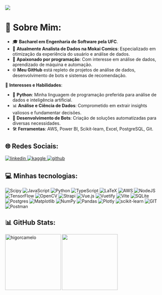 <img src="https://github.com/higorcamelo/higorcamelo/blob/main/Background_1.gif">

# 💫 Sobre Mim:
- 🎓 **Bacharel em Engenharia de Software pela UFC**.
- 💼 **Atualmente Analista de Dados na Mokai Comics**: Especializado em otimização da experiência do usuário e análise de dados.
- 🤖 **Apaixonado por programação**: Com interesse em análise de dados, aprendizado de máquina e automação.
- 🌐 **Meu GitHub** está repleto de projetos de análise de dados, desenvolvimento de bots e sistemas de recomendação.

🚀 **Interesses e Habilidades**:
- 🐍 **Python**: Minha linguagem de programação preferida para análise de dados e inteligência artificial.
- 📊 **Análise e Ciência de Dados**: Comprometido em extrair insights valiosos e fundamentar decisões.
- 🤖 **Desenvolvimento de Bots**: Criação de soluções automatizadas para diversas necessidades.
- 🛠️ **Ferramentas**: AWS, Power BI, Scikit-learn, Excel, PostgreSQL, Git.

## 🌐 Redes Sociais:
<a href="https://linkedin.com/in/higorcamelo" target="_blank">
<img src=https://img.shields.io/badge/linkedin-%231E77B5.svg?&style=for-the-badge&logo=linkedin&logoColor=white alt=linkedin style="margin-bottom: 5px;" />
</a>
<a href="https://www.kaggle.com/higorcamelo" target="_blank">
<img src=https://img.shields.io/badge/kaggle-%2344BAE8.svg?&style=for-the-badge&logo=kaggle&logoColor=white alt=kaggle style="margin-bottom: 5px;" />
</a>
<a href="https://github.com/higorcamelo" target="_blank">
<img src=https://img.shields.io/badge/github-%2324292e.svg?&style=for-the-badge&logo=github&logoColor=white alt=github style="margin-bottom: 5px;" />
</a>  
<br>

## 💻 Minhas tecnologias:
![Scipy](https://img.shields.io/badge/SciPy-%230C55A5.svg?style=for-the-badge&logo=scipy&logoColor=%white) ![JavaScript](https://img.shields.io/badge/javascript-%23323330.svg?style=for-the-badge&logo=javascript&logoColor=%23F7DF1E)  ![Python](https://img.shields.io/badge/python-3670A0?style=for-the-badge&logo=python&logoColor=ffdd54) ![TypeScript](https://img.shields.io/badge/typescript-%23007ACC.svg?style=for-the-badge&logo=typescript&logoColor=white) ![LaTeX](https://img.shields.io/badge/latex-%23008080.svg?style=for-the-badge&logo=latex&logoColor=white) ![AWS](https://img.shields.io/badge/AWS-%23FF9900.svg?style=for-the-badge&logo=amazon-aws&logoColor=white) ![NodeJS](https://img.shields.io/badge/node.js-6DA55F?style=for-the-badge&logo=node.js&logoColor=white) ![TensorFlow](https://img.shields.io/badge/TensorFlow-%23FF6F00.svg?style=for-the-badge&logo=TensorFlow&logoColor=white) ![OpenCV](https://img.shields.io/badge/opencv-%23white.svg?style=for-the-badge&logo=opencv&logoColor=white) ![Strapi](https://img.shields.io/badge/strapi-%232E7EEA.svg?style=for-the-badge&logo=strapi&logoColor=white) ![Vue.js](https://img.shields.io/badge/vue.js-%2335495e.svg?style=for-the-badge&logo=vuedotjs&logoColor=%234FC08D) ![Vuetify](https://img.shields.io/badge/Vuetify-1867C0?style=for-the-badge&logo=vuetify&logoColor=AEDDFF) ![Vite](https://img.shields.io/badge/vite-%23646CFF.svg?style=for-the-badge&logo=vite&logoColor=white) ![SQLite](https://img.shields.io/badge/sqlite-%2307405e.svg?style=for-the-badge&logo=sqlite&logoColor=white) ![Postgres](https://img.shields.io/badge/postgres-%23316192.svg?style=for-the-badge&logo=postgresql&logoColor=white) ![Matplotlib](https://img.shields.io/badge/Matplotlib-%23ffffff.svg?style=for-the-badge&logo=Matplotlib&logoColor=black) ![NumPy](https://img.shields.io/badge/numpy-%23013243.svg?style=for-the-badge&logo=numpy&logoColor=white) ![Pandas](https://img.shields.io/badge/pandas-%23150458.svg?style=for-the-badge&logo=pandas&logoColor=white) ![Plotly](https://img.shields.io/badge/Plotly-%233F4F75.svg?style=for-the-badge&logo=plotly&logoColor=white) ![scikit-learn](https://img.shields.io/badge/scikit--learn-%23F7931E.svg?style=for-the-badge&logo=scikit-learn&logoColor=white) ![GIT](https://img.shields.io/badge/Git-fc6d26?style=for-the-badge&logo=git&logoColor=white) ![Postman](https://img.shields.io/badge/Postman-FF6C37?style=for-the-badge&logo=postman&logoColor=white)
<br>
## 📊 GitHub Stats:
<img align="left" height="180em" src="https://github-readme-stats.vercel.app/api/top-langs/?username=higorcamelo&hide_progress=true&theme=slateorange" alt=higorcamelo />
<a href="https://github.com/higorcamelo">
<img align="center" src="http://github-profile-summary-cards.vercel.app/api/cards/repos-per-language?username=higorcamelo&theme=slateorange" height="180em" />

